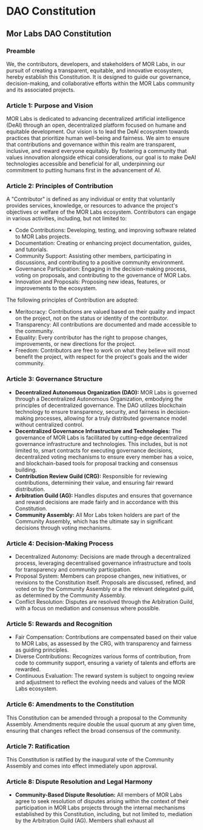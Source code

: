 # DAO Constitution

## Mor Labs DAO Constitution



### Preamble



We, the contributors, developers, and stakeholders of MOR Labs, in our pursuit of creating a transparent, equitable, and innovative ecosystem, hereby establish this Constitution. It is designed to guide our governance, decision-making, and collaborative efforts within the MOR Labs community and its associated projects.

### Article 1: Purpose and Vision



MOR Labs is dedicated to advancing decentralized artificial intelligence (DeAI) through an open, decentralized platform focused on humane and equitable development. Our vision is to lead the DeAI ecosystem towards practices that prioritize human well-being and fairness. We aim to ensure that contributions and governance within this realm are transparent, inclusive, and reward everyone equitably. By fostering a community that values innovation alongside ethical considerations, our goal is to make DeAI technologies accessible and beneficial for all, underpinning our commitment to putting humans first in the advancement of AI.

### Article 2: Principles of Contribution



A "Contributor" is defined as any individual or entity that voluntarily provides services, knowledge, or resources to advance the project's objectives or welfare of the MOR Labs ecosystem. Contributors can engage in various activities, including, but not limited to:

* Code Contributions: Developing, testing, and improving software related to MOR Labs projects.
* Documentation: Creating or enhancing project documentation, guides, and tutorials.
* Community Support: Assisting other members, participating in discussions, and contributing to a positive community environment.
* Governance Participation: Engaging in the decision-making process, voting on proposals, and contributing to the governance of MOR Labs.
* Innovation and Proposals: Proposing new ideas, features, or improvements to the ecosystem.

The following principles of Contribution are adopted:

* Meritocracy: Contributions are valued based on their quality and impact on the project, not on the status or identity of the contributor.
* Transparency: All contributions are documented and made accessible to the community.
* Equality: Every contributor has the right to propose changes, improvements, or new directions for the project.
* Freedom: Contributors are free to work on what they believe will most benefit the project, with respect for the project's goals and the wider community.

### Article 3: Governance Structure



* **Decentralized Autonomous Organization (DAO):** MOR Labs is governed through a Decentralized Autonomous Organization, embodying the principles of decentralized governance. The DAO utilizes blockchain technology to ensure transparency, security, and fairness in decision-making processes, allowing for a truly distributed governance model without centralized control.
* **Decentralized Governance Infrastructure and Technologies:** The governance of MOR Labs is facilitated by cutting-edge decentralized governance infrastructure and technologies. This includes, but is not limited to, smart contracts for executing governance decisions, decentralized voting mechanisms to ensure every member has a voice, and blockchain-based tools for proposal tracking and consensus building.
* **Contribution Review Guild (CRG):** Responsible for reviewing contributions, determining their value, and ensuring fair reward distribution.
* **Arbitration Guild (AG):** Handles disputes and ensures that governance and reward decisions are made fairly and in accordance with this Constitution.
* **Community Assembly:** All Mor Labs token holders are part of the Community Assembly, which has the ultimate say in significant decisions through voting mechanisms.

### Article 4: Decision-Making Process



* Decentralized Autonomy: Decisions are made through a decentralized process, leveraging decentralised governance infrastructure and tools for transparency and community participation.
* Proposal System: Members can propose changes, new initiatives, or revisions to the Constitution itself. Proposals are discussed, refined, and voted on by the Community Assembly or a the relevant delegated guild, as determined by the Community Assembly.
* Conflict Resolution: Disputes are resolved through the Arbitration Guild, with a focus on mediation and consensus where possible.

### Article 5: Rewards and Recognition



* Fair Compensation: Contributions are compensated based on their value to MOR Labs, as assessed by the CRG, with transparency and fairness as guiding principles.
* Diverse Contributions: Recognizes various forms of contribution, from code to community support, ensuring a variety of talents and efforts are rewarded.
* Continuous Evaluation: The reward system is subject to ongoing review and adjustment to reflect the evolving needs and values of the MOR Labs ecosystem.

### Article 6: Amendments to the Constitution



This Constitution can be amended through a proposal to the Community Assembly. Amendments require double the usual quorum at any given time, ensuring that changes reflect the broad consensus of the community.

### Article 7: Ratification



This Constitution is ratified by the inaugural vote of the Community Assembly and comes into effect immediately upon approval.

### Article 8: Dispute Resolution and Legal Harmony



* **Community-Based Dispute Resolution:** All members of MOR Labs agree to seek resolution of disputes arising within the context of their participation in MOR Labs projects through the internal mechanisms established by this Constitution, including, but not limited to, mediation by the Arbitration Guild (AG). Members shall exhaust all
